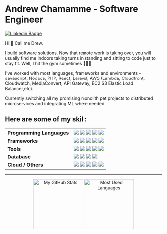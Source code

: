 
# Andrew Chamamme - Software Engineer

[![Linkedin Badge](https://img.shields.io/badge/-LinkedIn-blue?style=flat-square&logo=Linkedin&logoColor=white&link=https://www.linkedin.com/in/mike-christian-santos-curi-a9472418b/)](https://www.linkedin.com/in/chamamme)

Hi!👋 Call me Drew.

I build software solutions. Now that remote work is taking over, you will usually find me indoors taking turns in standing and sitting to code just to stay fit. Well, I hit the gym sometimes 🏋🏽‍♂️

I've worked with most languages, frameworks and environments - Javascript, NodeJs, PHP, React, Laravel, AWS (Lambda, Cloudfront, Cloudwatch, MediaConvert, API Gateway, EC2 S3 Elastic Load Balancer,etc).

Currently switching all my promising monolith pet projects to distributed microservices and integrating ML where needed.

<h2>Here are some of my skill:</h2>

<table>
    <tr>
        <td><b>Programming Languages<b></td>
        <td>
	        <img src="https://img.shields.io/badge/javascript%20-%23323330.svg?&style=for-the-badge&logo=javascript&logoColor=%23F7DF1E"/>
            <img src="https://img.shields.io/badge/node.js%20-%2343853D.svg?&style=for-the-badge&logo=node.js&logoColor=white"/>
             <img src="https://img.shields.io/badge/php-%23777BB4.svg?&style=for-the-badge&logo=php&logoColor=white"/>
	         <!-- <img src="https://img.shields.io/badge/typescript%20-%23007ACC.svg?&style=for-the-badge&logo=typescript&logoColor=white"/> -->
             <img src="https://img.shields.io/badge/dart-%230095D5.svg?&style=for-the-badge&logo=dart&logoColor=white"/>
             <img src="https://img.shields.io/badge/python%20-%2314354C.svg?&style=for-the-badge&logo=python&logoColor=white"/>
        </td>
    </tr>
    <tr>
        <td><b>Frameworks<b></td>
        <td>
            <img src="https://img.shields.io/badge/express.js%20-%23404d59.svg?&style=for-the-badge"/>
            <img src="https://img.shields.io/badge/react%20-%2320232a.svg?&style=for-the-badge&logo=react&logoColor=%2361DAFB"/>
<!--             <img src="https://img.shields.io/badge/bootstrap%20-%23563D7C.svg?&style=for-the-badge&logo=bootstrap&logoColor=white"/> -->
            <!-- <img src="https://img.shields.io/badge/jquery%20-%230769AD.svg?&style=for-the-badge&logo=jquery&logoColor=white"/> -->
            <img src="https://img.shields.io/badge/angular%20-%23DD0031.svg?&style=for-the-badge&logo=angular&logoColor=white"/>
             <img src="https://img.shields.io/badge/redux%20-%23593d88.svg?&style=for-the-badge&logo=redux&logoColor=white"/>
             <img src="https://img.shields.io/badge/laravel%20-%23FF2D20.svg?&style=for-the-badge&logo=laravel&logoColor=white"/>
        </td>
    </tr>
    <tr>
        <td><b>Tools<b></td>
        <td>
            <!-- <img src="https://img.shields.io/badge/figma%20-%23F24E1E.svg?&style=for-the-badge&logo=figma&logoColor=white"/> -->
            <img src="https://img.shields.io/badge/git%20-%23F05033.svg?&style=for-the-badge&logo=git&logoColor=white"/>
            <img src="https://img.shields.io/badge/github%20-%23121011.svg?&style=for-the-badge&logo=github&logoColor=white"/>
            <img src="https://img.shields.io/badge/gitlab%20-%23181717.svg?&style=for-the-badge&logo=gitlab&logoColor=white"/>
            <img src="https://img.shields.io/badge/CIRCLECI%20-%23161616.svg?&style=for-the-badge&logo=circleci&logoColor=white"/>
            <img src="https://img.shields.io/badge/github%20actions%20-%232671E5.svg?&style=for-the-badge&logo=github%20actions&logoColor=white"/>
        </td>
    </tr>
    <tr>
        <td><b>Database<b></td>
        <td>
             <img src ="https://img.shields.io/badge/MongoDB-%234ea94b.svg?&style=for-the-badge&logo=mongodb&logoColor=white"/>
            <img src="https://img.shields.io/badge/mysql-%2300f.svg?&style=for-the-badge&logo=mysql&logoColor=white"/>
            <img src ="https://img.shields.io/badge/sqlite-%2307405e.svg?&style=for-the-badge&logo=sqlite&logoColor=white"/>
            <img src ="https://img.shields.io/badge/postgres-%23316192.svg?&style=for-the-badge&logo=postgresql&logoColor=white"/>
            <!-- <img src ="https://img.shields.io/badge/oracle%20-%23F00000.svg?&style=for-the-badge&logo=oracle&logoColor=white" /> -->
        </td>
    </tr>
    <tr>
        <td><b>Cloud / Others<b></td>
        <td>
            <img src="https://img.shields.io/badge/AWS%20-%23FF9900.svg?&style=for-the-badge&logo=amazon-aws&logoColor=white"/>
            <img src="https://img.shields.io/badge/Google%20Cloud%20-%234285F4.svg?&style=for-the-badge&logo=google-cloud&logoColor=white"/>
            <img src="https://img.shields.io/badge/docker%20-%230db7ed.svg?&style=for-the-badge&logo=docker&logoColor=white"/>
            <img src="https://img.shields.io/badge/nginx%20-%23009639.svg?&style=for-the-badge&logo=nginx&logoColor=white"/>
            <img src="https://img.shields.io/badge/vercel%20-%23000000.svg?&style=for-the-badge&logo=vercel&logoColor=white"/>
<!--             <img src="https://img.shields.io/badge/jenkins%20-%232C5263.svg?&style=for-the-badge&logo=jenkins&logoColor=white"/> -->
           <!-- <img src="https://img.shields.io/badge/kubernetes%20-%23326ce5.svg?&style=for-the-badge&logo=kubernetes&logoColor=white"/> -->
           <!-- <img src="https://img.shields.io/badge/vagrant%20-%231563FF.svg?&style=for-the-badge&logo=vagrant&logoColor=white"/> -->
           <!-- <img src="https://img.shields.io/badge/terraform%20-%235835CC.svg?&style=for-the-badge&logo=terraform&logoColor=white"/> -->
        </td>
    </tr>
</table>
		
<hr>

<p align="center">
    <img alt="My GitHub Stats" height="160em" src="https://github-readme-stats.vercel.app/api?username=chamamme&theme=material-palenight&show_icons=true&count_private=true">
    <img alt="Most Used Languages" height="160em" src="https://github-readme-stats.vercel.app/api/top-langs/?username=chamamme&hide=html&layout=compact&theme=material-palenight&count_private=true">
</p>

